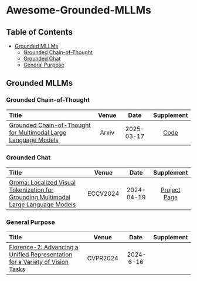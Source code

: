 # Awesome-Grounded-MLLMs

## Table of Contents
- [Grounded MLLMs](#grounded-mllms)
    - [Grounded Chain-of-Thought](#grounded-chain-of-thought)
    - [Grounded Chat](#grounded-chat) 
    - [General Purpose](#general-purpose)

## Grounded MLLMs

### Grounded Chain-of-Thought
|  Title  |   Venue  |   Date   | Supplement|
|:--------|:--------:|:--------:|:--------:|
| [Grounded Chain-of-Thought for Multimodal Large Language Models](https://arxiv.org/abs/2503.12799) | Arxiv | 2025-03-17 | [Code](https://anonymous.4open.science/r/GCoT-04D1/README.md) 


### Grounded Chat
|  Title  |   Venue  |   Date   | Supplement|
|:--------|:--------:|:--------:|:--------:|
| [Groma: Localized Visual Tokenization for Grounding Multimodal Large Language Models](https://www.ecva.net/papers/eccv_2024/papers_ECCV/papers/01023.pdf) | ECCV2024 | 2024-04-19 | [Project Page](https://groma-mllm.github.io/)


### General Purpose
|  Title  |   Venue  |   Date   | Supplement|
|:--------|:--------:|:--------:|:--------:|
| [Florence-2: Advancing a Unified Representation for a Variety of Vision Tasks](https://openaccess.thecvf.com/content/CVPR2024/papers/Xiao_Florence-2_Advancing_a_Unified_Representation_for_a_Variety_of_Vision_CVPR_2024_paper.pdf) | CVPR2024 | 2024-6-16 | 